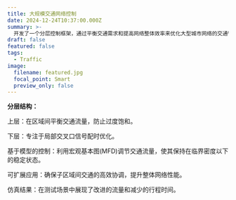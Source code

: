 ```yaml
---
title: 大规模交通网络控制
date: 2024-12-24T10:37:00.000Z
summary: >-
  开发了一个分层控制框架，通过平衡交通需求和提高网络整体效率来优化大型城市网络的交通管理
draft: false
featured: false
tags:
  - Traffic
image:
  filename: featured.jpg
  focal_point: Smart
  preview_only: false
---
```


**分层结构：**

上层：在区域间平衡交通流量，防止过度饱和。

下层：专注于局部交叉口信号配时优化。

基于模型的控制：利用宏观基本图(MFD)调节交通流量，使其保持在临界密度以下的稳定状态。

可扩展应用：确保子区域间交通的高效协调，提升整体网络性能。

仿真结果：在测试场景中展现了改进的流量和减少的行程时间。
